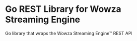 # Go REST Library for Wowza Streaming Engine
Go library that wraps the Wowza Streaming Engine™ REST API
